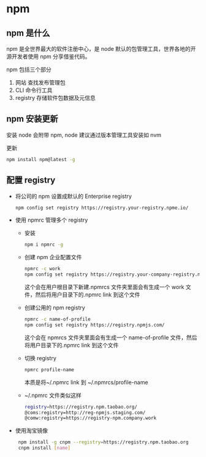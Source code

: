 # npm

## npm 是什么

npm 是全世界最大的软件注册中心，是 node 默认的包管理工具，世界各地的开源开发者使用 npm 分享借鉴代码。

npm 包括三个部分

1. 网站 查找发布管理包
2. CLI 命令行工具
3. registry 存储软件包数据及元信息

## npm 安装更新

安装 node 会附带 npm, node 建议通过版本管理工具安装如 nvm

更新

```bash
npm install npm@latest -g
```

## 配置 registry

- 将公司的 npm 设置成默认的 Enterprise registry

  ```bash
  npm config set registry https://registry.your-registry.npme.io/
  ```

- 使用 npmrc 管理多个 registry

  - 安装
    ```bash
    npm i npmrc -g
    ```
  - 创建 npm 企业配置文件

    ```bash
    npmrc -c work
    npm config set registry https://registry.your-company-registry.npme.io/
    ```

    这个会在用户根目录下新建.npmrcs 文件夹里面会有生成一个 work 文件，然后将用户目录下的.npmrc link 到这个文件

  - 创建公用的 npm registry

    ```bash
    npmrc -c name-of-profile
    npm config set registry https://registry.npmjs.com/
    ```

    这个会在 npmrcs 文件夹里面会有生成一个 name-of-profile 文件，然后将用户目录下的.npmrc link 到这个文件

  - 切换 registry

    ```bash
    npmrc profile-name
    ```

    本质是将~/.npmrc link 到 ~/.npmrcs/profile-name

  - ~/.npmrc 文件类似这样

    ```bash
    registry=https://registry.npm.taobao.org/
    @coms:registry=http://reg-npmjs.staging.com/
    @comw:registry=https://registry-npm.company.work
    ```

- 使用淘宝镜像

  ```bash
   npm install -g cnpm --registry=https://registry.npm.taobao.org
   cnpm install [name]
  ```
